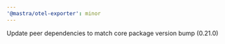 ```yaml
---
'@mastra/otel-exporter': minor
---
```


Update peer dependencies to match core package version bump (0.21.0)
